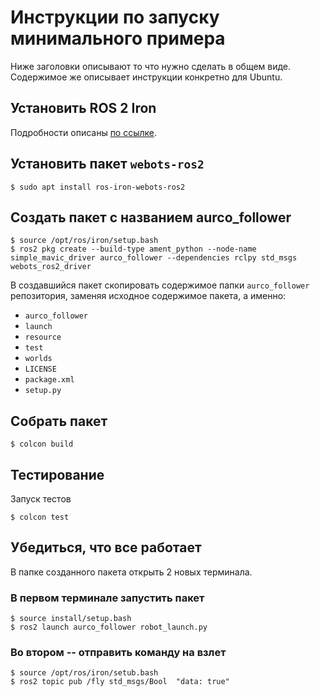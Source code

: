 # Инструкции по запуску минимального примера

Ниже заголовки описывают то что нужно сделать в общем виде. Содержимое же описывает инструкции конкретно для Ubuntu.

## Установить ROS 2 Iron

Подробности описаны [по ссылке](https://docs.ros.org/en/iron/Installation/Ubuntu-Install-Debians.html).

## Установить пакет `webots-ros2`

`$ sudo apt install ros-iron-webots-ros2`

## Создать пакет с названием aurco_follower

```
$ source /opt/ros/iron/setup.bash
$ ros2 pkg create --build-type ament_python --node-name simple_mavic_driver aurco_follower --dependencies rclpy std_msgs webots_ros2_driver
```

В создавшийся пакет скопировать содержимое папки `aurco_follower` репозитория, заменяя исходное содержимое пакета, а именно:

- `aurco_follower`
- `launch`
- `resource`
- `test`
- `worlds`
- `LICENSE`
- `package.xml`
- `setup.py`

## Собрать пакет

`$ colcon build`

## Тестирование 

Запуск тестов

`$ colcon test`

## Убедиться, что все работает

В папке созданного пакета открыть 2 новых терминала.

### В первом терминале запустить пакет

```
$ source install/setup.bash
$ ros2 launch aurco_follower robot_launch.py
```

### Во втором -- отправить команду на взлет

```
$ source /opt/ros/iron/setub.bash
$ ros2 topic pub /fly std_msgs/Bool  "data: true"
```
